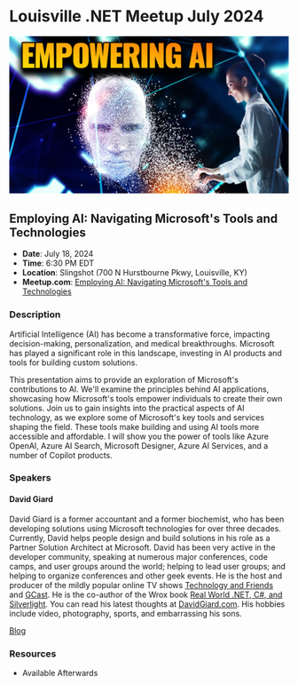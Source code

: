 # Louisville .NET Meetup July 2024

![Empowering AI: Navigating Microsoft's Tools and Technologies](./assets/thumbnail-2024-07.jpg)

## Employing AI: Navigating Microsoft's Tools and Technologies

- **Date**: July 18, 2024
- **Time**: 6:30 PM EDT
- **Location**: Slingshot (700 N Hurstbourne Pkwy, Louisville, KY)
- **Meetup.com**: [Employing AI: Navigating Microsoft's Tools and Technologies](https://www.meetup.com/louisville-dotnet/events/300480896/)

### Description

Artificial Intelligence (AI) has become a transformative force, impacting decision-making, personalization, and medical breakthroughs. Microsoft has played a significant role in this landscape, investing in AI products and tools for building custom solutions.

This presentation aims to provide an exploration of Microsoft's contributions to AI. We'll examine the principles behind AI applications, showcasing how Microsoft's tools empower individuals to create their own solutions. Join us to gain insights into the practical aspects of AI technology, as we explore some of Microsoft's key tools and services shaping the field. These tools make building and using AI tools more accessible and affordable.
I will show you the power of tools like Azure OpenAI, Azure AI Search, Microsoft Designer, Azure AI Services, and a number of Copilot products.

### Speakers

#### David Giard

David Giard is a former accountant and a former biochemist, who has been developing solutions using Microsoft technologies for over three decades. Currently, David helps people design and build solutions in his role as a Partner Solution Architect at Microsoft. David has been very active in the developer community, speaking at numerous major conferences, code camps, and user groups around the world; helping to lead user groups; and helping to organize conferences and other geek events. He is the host and producer of the mildly popular online TV shows [Technology and Friends](http://technologyandfriends.com/) and [GCast](https://aka.ms/gcast). He is the co-author of the Wrox book [Real World .NET, C#, and Silverlight](https://www.amazon.com/Real-World-NET-Silverlight-Indispensible/dp/1118021967/). You can read his latest thoughts at [DavidGiard.com](https://davidgiard.com/). His hobbies include video, photography, sports, and embarrassing his sons.

[Blog](https://davidgiard.com/)

### Resources

- Available Afterwards